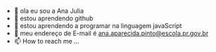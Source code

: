 - 👋 ola eu sou a Ana Julia 
- 👀 estou aprendendo github
- 🌱 estou aprendendo a programar na linguagem javaScript
- 💞️ meu endereço de E-mail é ana.aparecida.pinto@escola.pr.gov.br
- 📫 How to reach me ...

<!---
aparecidaana/aparecidaana is a ✨ special ✨ repository because its `README.md` (this file) appears on your GitHub profile.
You can click the Preview link to take a look at your changes.
--->
